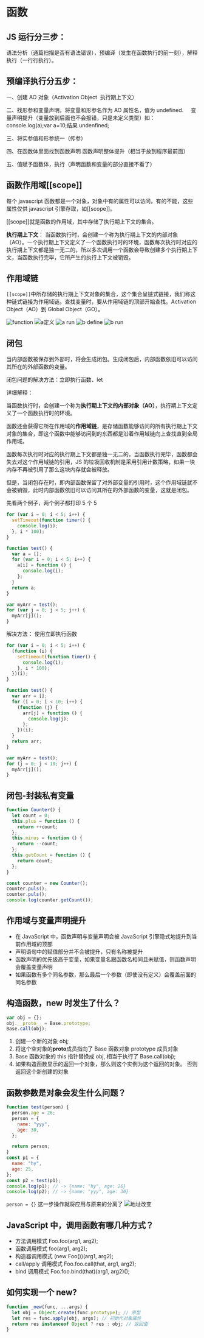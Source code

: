 # 函数

## JS 运行分三步：

语法分析（通篇扫描是否有语法错误），预编译（发生在函数执行的前一刻），解释执行（一行行执行）。

## 预编译执行分五步：

一、创建 AO 对象（Activation Object  执行期上下文）

二、找形参和变量声明，将变量和形参名作为 AO 属性名，值为 undefined.
    变量声明提升（变量放到后面也不会报错，只是未定义类型）如：console.log(a);var a=10;结果 undenfined;

三、将实参值和形参统一（传参）

四、在函数体里面找到函数声明 函数声明整体提升（相当于放到程序最前面）

五、值赋予函数体，执行（声明函数和变量的部分直接不看了）

## 函数作用域[[scope]]

每个 javascript 函数都是一个对象，对象中有的属性可以访问，有的不能，这些属性仅供 javascript 引擎存取，如[[scope]]。

[[scope]]就是函数的作用域，其中存储了执行期上下文的集合。

**执行期上下文**： 当函数执行时，会创建一个称为执行期上下文的内部对象（AO）。一个执行期上下文定义了一个函数执行时的环境，函数每次执行时对应的执行期上下文都是独一无二的，所以多次调用一个函数会导致创建多个执行期上下文，当函数执行完毕，它所产生的执行上下文被销毁。

## 作用域链

`[[scope]]`中所存储的执行期上下文对象的集合，这个集合呈链式链接，我们称这种链式链接为作用域链。查找变量时，要从作用域链的顶部开始查找。Activation Object（AO）到 Global Object（GO）。

![function](img/function.png)
![a定义](img/define.png)
![a run](img/run.png)
![b define](img/bdefine.png)
![b run](img/brun.png)

## 闭包

当内部函数被保存到外部时，将会生成闭包。生成闭包后，内部函数依旧可以访问其所在的外部函数的变量。

闭包问题的解决方法：立即执行函数、let

详细解释：

当函数执行时，会创建一个称为**执行期上下文的内部对象（AO）**，执行期上下文定义了一个函数执行时的环境。

函数还会获得它所在作用域的**作用域链**，是存储函数能够访问的所有执行期上下文对象的集合，即这个函数中能够访问到的东西都是沿着作用域链向上查找直到全局作用域。

函数每次执行时对应的执行期上下文都是独一无二的，当函数执行完毕，函数都会失去对这个作用域链的引用，JS 的垃圾回收机制是采用引用计数策略，如果一块内存不再被引用了那么这块内存就会被释放。

但是，当闭包存在时，即内部函数保留了对外部变量的引用时，这个作用域链就不会被销毁，此时内部函数依旧可以访问其所在的外部函数的变量，这就是闭包。

先看两个例子，两个例子都打印 5 个 5

```js
for (var i = 0; i < 5; i++) {
  setTimeout(function timer() {
    console.log(i);
  }, i * 100);
}
```

```js
function test() {
  var a = [];
  for (var i = 0; i < 5; i++) {
    a[i] = function () {
      console.log(i);
    };
  }
  return a;
}

var myArr = test();
for (var j = 0; j < 5; j++) {
  myArr[j]();
}
```

解决方法： 使用立即执行函数

```js
for (var i = 0; i < 5; i++) {
  (function (i) {
    setTimeout(function timer() {
      console.log(i);
    }, i * 100);
  })(i);
}
```

```js
function test() {
  var arr = [];
  for (i = 0; i < 10; i++) {
    (function (j) {
      arr[j] = function () {
        console.log(j);
      };
    })(i);
  }
  return arr;
}

var myArr = test();
for (j = 0; j < 10; j++) {
  myArr[j]();
}
```

## 闭包-封装私有变量

```js
function Counter() {
  let count = 0;
  this.plus = function () {
    return ++count;
  };
  this.minus = function () {
    return --count;
  };
  this.getCount = function () {
    return count;
  };
}

const counter = new Counter();
counter.puls();
counter.puls();
console.log(counter.getCount());
```

## 作用域与变量声明提升

- 在 JavaScript 中，函数声明与变量声明会被 JavaScript 引擎隐式地提升到当前作用域的顶部
- 声明语句中的赋值部分并不会被提升，只有名称被提升
- 函数声明的优先级高于变量，如果变量名跟函数名相同且未赋值，则函数声明会覆盖变量声明
- 如果函数有多个同名参数，那么最后一个参数（即使没有定义）会覆盖前面的同名参数

## 构造函数，new 时发生了什么？

```javascript
var obj = {};
obj.__proto__ = Base.prototype;
Base.call(obj);
```

1. 创建一个新的对象 obj;
2. 将这个空对象的**proto**成员指向了 Base 函数对象 prototype 成员对象
3. Base 函数对象的 this 指针替换成 obj, 相当于执行了 Base.call(obj);
4. 如果构造函数显示的返回一个对象，那么则这个实例为这个返回的对象。 否则返回这个新创建的对象

## 函数参数是对象会发生什么问题？

```javascript
function test(person) {
  person.age = 26;
  person = {
    name: "yyy",
    age: 30,
  };

  return person;
}
const p1 = {
  name: "hy",
  age: 25,
};
const p2 = test(p1);
console.log(p1); // -> {name: "hy", age: 26}
console.log(p2); // -> {name: "yyy", age: 30}
```

`person = {}` 这一步操作就将应用与原来的分离了
![地址改变](img/addressChange.png)

## JavaScript 中，调用函数有哪几种方式？

- 方法调用模式 Foo.foo(arg1, arg2);
- 函数调用模式 foo(arg1, arg2);
- 构造器调用模式 (new Foo())(arg1, arg2);
- call/apply 调用模式 Foo.foo.call(that, arg1, arg2);
- bind 调用模式 Foo.foo.bind(that)(arg1, arg2)();

## 如何实现一个 new?

```js
function _new(func, ...args) {
  let obj = Object.create(func.prototype); // 原型
  let res = func.apply(obj, args); // 初始化对象属性
  return res instanceof Object ? res : obj; // 返回值
}
```
